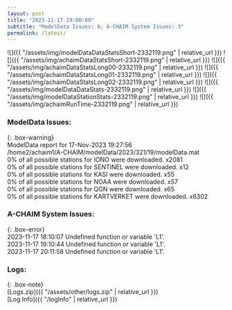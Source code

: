 ```yaml
---
layout: post
title: "2023-11-17 19:00:00"
subtitle: "ModelData Issues: 6; A-CHAIM System Issues: 3"
permalink: /latest/
---
```


![]({{ "/assets/img/modelDataDataStatsShort-2332119.png" | relative_url }})
![]({{ "/assets/img/achaimDataStatsShort-2332119.png" | relative_url }})
![]({{ "/assets/img/achaimDataStatsLong00-2332119.png" | relative_url }})
![]({{ "/assets/img/achaimDataStatsLong01-2332119.png" | relative_url }})
![]({{ "/assets/img/achaimDataStatsLong02-2332119.png" | relative_url }})
![]({{ "/assets/img/modelDataDataStats-2332119.png" | relative_url }})
![]({{ "/assets/img/modelDataStationStats-2332119.png" | relative_url }})
![]({{ "/assets/img/achaimRunTime-2332119.png" | relative_url }})


### ModelData Issues:  
  
{: .box-warning}  
 ModelData report for 17-Nov-2023 19:27:56   
 /home2/achaim1/A-CHAIM/modelData/2023/321/19/modelData.mat   
 0% of all possible stations for IONO were downloaded. x2081   
 0% of all possible stations for SENTINEL were downloaded. x12   
 0% of all possible stations for KASI were downloaded. x55   
 0% of all possible stations for NOAA were downloaded. x57   
 0% of all possible stations for QGN were downloaded. x65   
 0% of all possible stations for KARTVERKET were downloaded. x6302   
  
### A-CHAIM System Issues:  
  
{: .box-error}  
2023-11-17 18:10:07 Undefined function or variable 'L1'.  
2023-11-17 19:10:44 Undefined function or variable 'L1'.  
2023-11-17 20:11:58 Undefined function or variable 'L1'.  

### Logs:  
  
{: .box-note}  
[Logs.zip]({{ "/assets/other/logs.zip" | relative_url }})  
[Log Info]({{ "/logInfo" | relative_url }})  
